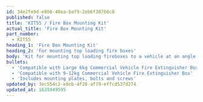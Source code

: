 ```yaml
---
id: 34e2fe9d-e866-48ea-baf9-2eb6f30766c8
published: false
title: 'KIT55 / Fire Box Mounting Kit'
actual_title: 'Fire Box Mounting Kit'
part_number:
  - KIT55
heading_1: 'Fire Box Mounting Kit'
heading_2: 'For mounting top loading fire boxes'
body: 'Kit for mounting top loading fireboxes to a vehicle at an angle of 30° or 60°.'
bullets:
  - 'Compatible with Large 6kg Commercial Vehicle Fire Extinguisher Box'
  - 'Compatible with 9-12kg Commercial Vehicle Fire Extinguisher Box'
  - 'Includes mounting plates, bolts and screws'
updated_by: 3ec554c2-e8cb-4f28-af79-effcd537d274
updated_at: 1635949595
---
```

